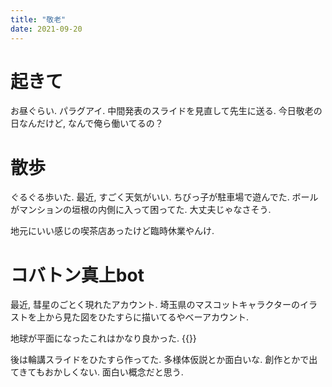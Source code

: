 ```yaml
---
title: "敬老"
date: 2021-09-20
---
```


# 起きて
お昼ぐらい. パラグアイ. 中間発表のスライドを見直して先生に送る. 今日敬老の日なんだけど, なんで俺ら働いてるの？

# 散歩
ぐるぐる歩いた. 最近, すごく天気がいい. ちびっ子が駐車場で遊んでた. ボールがマンションの垣根の内側に入って困ってた. 大丈夫じゃなさそう. 

地元にいい感じの喫茶店あったけど臨時休業やんけ.

# コバトン真上bot
最近, 彗星のごとく現れたアカウント. 埼玉県のマスコットキャラクターのイラストを上から見た図をひたすらに描いてるやべーアカウント.

地球が平面になったこれはかなり良かった.
{{<tweet user="dango_bot" id="1439075297073135618">}}

後は輪講スライドをひたすら作ってた. 多様体仮説とか面白いな. 創作とかで出てきてもおかしくない. 面白い概念だと思う.